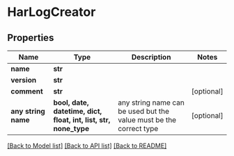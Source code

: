 # HarLogCreator


## Properties
Name | Type | Description | Notes
------------ | ------------- | ------------- | -------------
**name** | **str** |  | 
**version** | **str** |  | 
**comment** | **str** |  | [optional] 
**any string name** | **bool, date, datetime, dict, float, int, list, str, none_type** | any string name can be used but the value must be the correct type | [optional]

[[Back to Model list]](../README.md#documentation-for-models) [[Back to API list]](../README.md#documentation-for-api-endpoints) [[Back to README]](../README.md)


